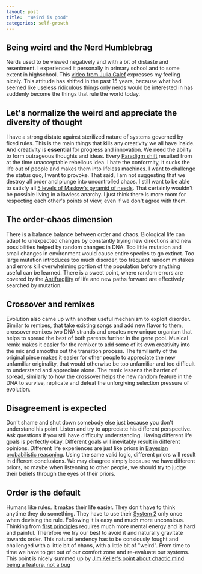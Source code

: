 ```yaml
---
layout: post
title:  "Weird is good"
categories: self-growth
---
```


## Being weird and the Nerd Humblebrag
Nerds used to be viewed negatively and with a bit of distaste and resentment. I experienced it personally in primary school and to some extent in highschool. This [video from Julia Galef](https://www.youtube.com/watch?v=7gPVkQNxC_s) expresses my feeling nicely. This attitude has shifted in the past 15 years, because what had seemed like useless ridiculous things only nerds would be interested in has suddenly become the things that rule the world today.


## Let's normalize the weird and appreciate the diversity of thought
I have a strong distate against sterilized nature of systems governed by fixed rules. This is the main things that kills any creativity we all have inside. And creativity is **essential** for progress and innovation. We need the ability to form outrageous thoughts and ideas. Every [Paradigm shift](https://en.wikipedia.org/wiki/Paradigm_shift) resulted from at the time unacceptable rebelious idea. I hate the conformity, it sucks the life out of people and makes them into lifeless machines. I want to challenge the status quo, I want to provoke. That said, I am not suggesting that we destroy all order and plunge into uncontrolled chaos. I still want to be able to satisfy all [5 levels of Maslow's pyramid of needs](https://en.wikipedia.org/wiki/Maslow%27s_hierarchy_of_needs). That certainly wouldn't be possible living in a lawless anarchy. I just think there is more room for respecting each other's points of view, even if we don't agree with them. 


## The order-chaos dimension
There is a balance balance between order and chaos. Biological life can adapt to unexpected changes by constantly trying new directions and new possibilities helped by random changes in DNA. Too little mutation and small changes in environment would cause entire species to go extinct. Too large mutation introduces too much disorder, too frequent random mistakes and errors kill overwhelming portion of the population before anything useful can be learned. There is a sweet point, where random errors are covered by the [Antifragility](https://www.peterfisk.com/2020/04/antifragile-things-that-gain-from-disorder-making-sense-of-uncertainty-and-relentless-change/) of life and new paths forward are effectively searched by mutation.

## Crossover and remixes
Evolution also came up with another useful mechanism to exploit disorder. Similar to remixes, that take existing songs and add new flavor to them, crossover remixes two DNA strands and creates new unique organism that helps to spread the best of both parents further in the gene pool. Musical remix makes it easier for the remixer to add some of its own creativity into the mix and smooths out the transition process. The familiarity of the original piece makes it easier for other people to appreciate the new unfamiliar originality, that would otherwise be too unfamiliar and too difficult to understand and appreciate alone. The remix lessens the barrier of spread, similarly to how the crossover helps the new random feature in the DNA to survive, replicate and defeat the unforgiving selection pressure of evolution. 

## Disagreement is expected
Don't shame and shut down somebody else just because you don't understand his point. Listen and try to appreciate his different perspective. Ask questions if you still have difficulty understanding. Having different life goals is perfectly okay. Different goals will inevitably result in different opinions. Different life experiences are just like priors in [Bayesian probabilistic reasoning](https://en.wikipedia.org/wiki/Bayesian_inference). Using the same valid logic, different priors will result in different conclusions. We may disagree simply because we have different priors, so maybe when listenning to other people, we should try to judge their beliefs through the eyes of their priors.

## Order is the default
Humans like rules. It makes their life easier. They don't have to think anytime they do something. They have to use their [System 2](https://suebehaviouraldesign.com/kahneman-fast-slow-thinking/) only once when devising the rule. Following it is easy and much more unconsious. Thinking from [first principles](https://en.wikipedia.org/wiki/First_principle) requires much more mental energy and is hard and painful. Therefore we try our best to avoid it and naturally gravitate towards order. This natural tendency has to be consiously fought and challenged with a little bit of chaos, with a little bit of "weird". From time to time we have to get out of our comfort zone and re-evaluate our systems. This point is nicely summed up by [Jim Keller's point about chaotic mind being a feature, not a bug](https://www.youtube.com/watch?v=FxZDqrAI-O8)
